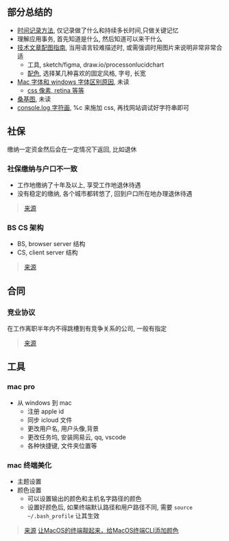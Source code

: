 ## 部分总结的
- [时间记录方法](https://www.mifengtd.cn/articles/lyubishchev-time-management-intro.html), 仅记录做了什么和持续多长时间,只做关键记忆
- 理解应用事务, 首先知道是什么, 然后知道可以来干什么
- [技术文章配图指南](https://draveness.me/sketch-and-sketch/), 当用语言较难描述时, 或需强调时用图片来说明非常非常合适
  - 工具, sketch/figma, draw.io/processonlucidchart
  - [配色](https://coolors.co/), 选择某几种喜欢的固定风格, 字号, 长宽
- [Mac 字体和 windows 字体区别原因](https://sspai.com/post/52557), 未读
  - [css 像素, retina 等等](https://github.com/jawil/blog/issues/21)
- [桑基图](https://github.com/jawil/blog/issues/21), 未读
- [console.log 字符画](https://mp.weixin.qq.com/s/o31sT6cSfi_GZPcAIiGloA), %c 来施加 css, 再找网站调试好字符串即可
## 社保

缴纳一定资金然后会在一定情况下返回, 比如退休

### 社保缴纳与户口不一致

- 工作地缴纳了十年及以上, 享受工作地退休待遇
- 没有稳定的缴纳, 各个城市都转悠了, 回到户口所在地办理退休待遇

> [来源](https://zhuanlan.zhihu.com/p/33379047)

### BS CS 架构

- BS, browser server 结构
- CS, client server 结构

> [来源](https://www.zhihu.com/question/21803672)

## 合同

### 竞业协议

在工作离职半年内不得跳槽到有竞争关系的公司, 一般有指定

> [来源](https://zhuanlan.zhihu.com/p/75327767)

## 工具

### mac pro

- 从 windows 到 mac
  - 注册 apple id
  - 同步 icloud 文件
  - 更改用户名, 用户头像,背景
  - 更改任务坞, 安装网易云, qq, vscode
  - 各种快捷键, 文件夹位置等

### mac 终端美化

- 主题设置
- 颜色设置
  - 可以设置输出的颜色和主机名字路径的颜色
  - 设置好颜色后, 如果终端默认路径和用户路径不同, 需要 `source ~/.bash_profile` 让其生效

> [来源](https://1ili.github.io/2018/04/19/my-terminal-confing/)
> [让MacOS的终端靓起来，给MacOS终端CLI添加颜色](https://zhuanlan.zhihu.com/p/60880207)
